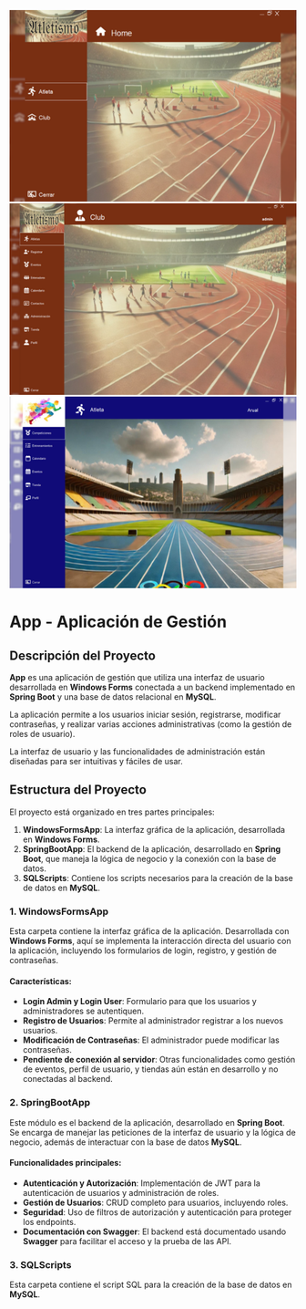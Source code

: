 ![home](./images/home.png)
![home](./images/home_admin.png) ![home](./images/atleta_home.png)

# App - Aplicación de Gestión

## Descripción del Proyecto

**App** es una aplicación de gestión que utiliza una interfaz de usuario desarrollada en **Windows Forms** 
conectada a un backend implementado en **Spring Boot** y 
una base de datos relacional en **MySQL**. 

La aplicación permite a los usuarios iniciar sesión, registrarse, modificar contraseñas, y 
realizar varias acciones administrativas (como la gestión de roles de usuario). 

La interfaz de usuario y las funcionalidades de administración están diseñadas para ser intuitivas y fáciles de usar.

## Estructura del Proyecto

El proyecto está organizado en tres partes principales:

1. **WindowsFormsApp**: La interfaz gráfica de la aplicación, desarrollada en **Windows Forms**.
2. **SpringBootApp**: El backend de la aplicación, desarrollado en **Spring Boot**, que maneja la lógica de negocio y la conexión con la base de datos.
3. **SQLScripts**: Contiene los scripts necesarios para la creación de la base de datos en **MySQL**.

### 1. **WindowsFormsApp**

Esta carpeta contiene la interfaz gráfica de la aplicación. 
Desarrollada con **Windows Forms**, aquí se implementa la interacción directa del usuario con la aplicación, 
incluyendo los formularios de login, registro, y gestión de contraseñas.

#### Características:

- **Login Admin y Login User**: Formulario para que los usuarios y administradores se autentiquen.
- **Registro de Usuarios**: Permite al administrador registrar a los nuevos usuarios.
- **Modificación de Contraseñas**: El administrador puede modificar las contraseñas.
- **Pendiente de conexión al servidor**: Otras funcionalidades como gestión de eventos, perfil de usuario, y tiendas aún están en desarrollo y no conectadas al backend.

### 2. **SpringBootApp**

Este módulo es el backend de la aplicación, desarrollado en **Spring Boot**. 
Se encarga de manejar las peticiones de la interfaz de usuario y
la lógica de negocio, además de interactuar con la base de datos **MySQL**.

#### Funcionalidades principales:

- **Autenticación y Autorización**: Implementación de JWT para la autenticación de usuarios y administración de roles.
- **Gestión de Usuarios**: CRUD completo para usuarios, incluyendo roles.
- **Seguridad**: Uso de filtros de autorización y autenticación para proteger los endpoints.
- **Documentación con Swagger**: El backend está documentado usando **Swagger** para facilitar el acceso y la prueba de las API.

### 3. **SQLScripts**

Esta carpeta contiene el script SQL para la creación de la base de datos en **MySQL**. 


